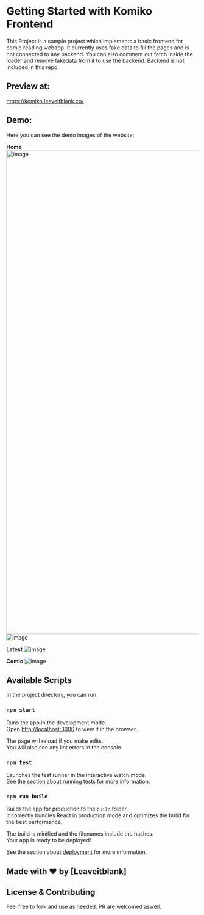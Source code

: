 # Getting Started with Komiko Frontend

This Project is a sample project which implements a basic frontend for comic reading webapp.
It currently uses fake data to fill the pages and is not connected to any backend.
You can also comment out fetch inside the loader and remove fakedata from it to use the backend. 
Backend is not included in this repo.

## Preview at:
https://komiko.leaveitblank.co/

## Demo:
Here you can see the demo images of the website:

**Home**
<img width="1268" alt="image" src="https://user-images.githubusercontent.com/84919650/227567044-399a9581-2bb6-47ad-ba8d-17e520e5b29d.png">
![image](https://user-images.githubusercontent.com/84919650/227567335-48c14eb2-1820-4ddb-95fc-4eee465131dc.png)

**Latest**
![image](https://user-images.githubusercontent.com/84919650/227567552-66315cff-6221-447b-85b4-1bbe096a482f.png)

**Comic**
![image](https://user-images.githubusercontent.com/84919650/227567892-18aac7da-12d6-4d95-89e7-afb0fda64ef4.png)


## Available Scripts

In the project directory, you can run:

### `npm start`

Runs the app in the development mode.\
Open [http://localhost:3000](http://localhost:3000) to view it in the browser.

The page will reload if you make edits.\
You will also see any lint errors in the console.

### `npm test`

Launches the test runner in the interactive watch mode.\
See the section about [running tests](https://facebook.github.io/create-react-app/docs/running-tests) for more information.

### `npm run build`

Builds the app for production to the `build` folder.\
It correctly bundles React in production mode and optimizes the build for the best performance.

The build is minified and the filenames include the hashes.\
Your app is ready to be deployed!

See the section about [deployment](https://facebook.github.io/create-react-app/docs/deployment) for more information.
 

 ## Made with ❤️ by [Leaveitblank]

 ## License & Contributing

 Feel free to fork and use as needed. PR are welcomed aswell.
